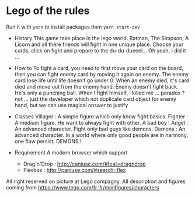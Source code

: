 Lego of the rules
===
Run it with `yarn` to install packages then `yarn start-dev`

- History
This game take place in the lego world.  Batman, The Simpson, A Licorn and all there friends will fight in one unique place.
Choose your cards, click on fight and prepare to the du-du-dueeel... Oh yeah, I did it ... 

- How to
To fight a card, you need to first move your card on the board, then you can fight enemy card by moving it again on enemy.
The enemy card lose life until life doesn't go under 0. When an enemy died, it's card died and move out from the enemy hand.
Enemy doesn't fight back. He's only a punching ball.
When I fight himself, i killed me ... paradox ? not ... just the developer which not duplicate card object for enemy hand, but we can use magical answer to justify 

- Classes
Villager : A simple figure which only know fight basics.
Fighter : A medium figure. He want to always fight with other. A bad boy !
Angel : An advanced character. Fight only bad guys like demons.
Demons : An advanced character. In a world where only good people are in harmony, one flaw persist, DEMONS ! 

- Requirement
A modern browser which support 
  - Drag'n'Drop : http://caniuse.com/#feat=dragndrop
  - Flexbox : http://caniuse.com/#search=flex

All right reserved on picture at Lego compagny.
All description and figures coming from https://www.lego.com/fr-fr/minifigures/characters

